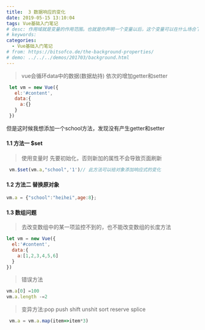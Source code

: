 ```yaml
---
title:  3 数据响应的变化
date: 2019-05-15 13:10:04
tags: Vue基础入门笔记
# desc: 作用域就是变量的作用范围。也就是你声明一个变量以后，这个变量可以在什么场合下使用。以前的JavaScript只有全局作用域，和函数作用域。
# keywords: 
categories:
  - Vue基础入门笔记
# from: https://bitsofco.de/the-background-properties/
# demo: ../../../demos/201703/background.html
---
```


> vue会循环data中的数据(数据劫持) 依次的增加getter和setter


```javascript
 let vm = new Vue({
   el:'#content',
   data:{
     a:{}
   }
 })
```

但是这时候我想添加一个school方法，发现没有产生getter和setter

<a name="SCXrn"></a>
#### 1.1 方法一 $set
> 使用变量时 先要初始化，否则新加的属性不会导致页面刷新 


```javascript
 vm.$set(vm.a,"school",'1')// 此方法可以给对象添加响应式的变化
```

<a name="Xg3fe"></a>
#### 1.2 方法二 替换原对象

```javascript
vm.a = {"school":"heihei",age:8};
```

<a name="mTD9X"></a>
#### 1.3 数组问题
> 去改变数组中的某一项监控不到的，也不能改变数组的长度方法

```javascript
let vm = new Vue({
  el:'#content',
  data:{
    a:[1,2,3,4,5,6]
  }
})
```

> 错误方法


```javascript
vm.a[0] =100
vm.a.length -=2 
```

> 变异方法:pop push shift unshit sort reserve splice


```javascript
 vm.a = vm.a.map(item=>item*3) 
```

